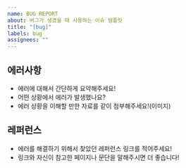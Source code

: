 ```yaml
---
name: BUG REPORT
about: 버그가 생겼을 때 사용하는 이슈 템플릿
title: "[bug]"
labels: bug
assignees: ""
---
```


## 에러사항

-   에러에 대해서 간단하게 요약해주세요!
-   어떤 상황에서 에러가 발생했나요?
-   에러 상황을 이해할 만한 자료를 같이 첨부해주세요!(이미지)

## 레퍼런스

-   에러를 해결하기 위해서 찾았던 레퍼런스 링크를 적어주세요!
-   링크와 자신이 참고한 페이지나 문단을 말해주시면 더 좋습니다!

